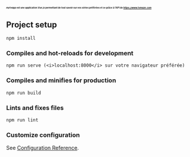 # <span style="font-size:6px"><i>mytvapp</i> est une application <i>Vue.js</i> permettant de tout savoir sur vos séries préférées et ce grâce à l'API de <i>https://www.tvmaze.com</i></span>

## Project setup
```
npm install
```

### Compiles and hot-reloads for development
```
npm run serve (<i>localhost:8000</i> sur votre navigateur préférée)
```

### Compiles and minifies for production
```
npm run build
```

### Lints and fixes files
```
npm run lint
```

### Customize configuration
See [Configuration Reference](https://cli.vuejs.org/config/).
